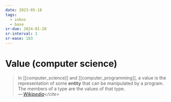 ```yaml
---
date: 2023-05-18
tags:
  - inbox
  - base
sr-due: 2024-01-28
sr-interval: 1
sr-ease: 183
---
```

# Value (computer science)

> In [[computer_science]] and [[computer_programming]], a value is the
> representation of some **entity** that can be manipulated by a program. The
> members of a type are the values of that type.\
> — <cite>[Wikipedia](https://en.wikipedia.org/wiki/Value_\(computer_science\))</cite>
